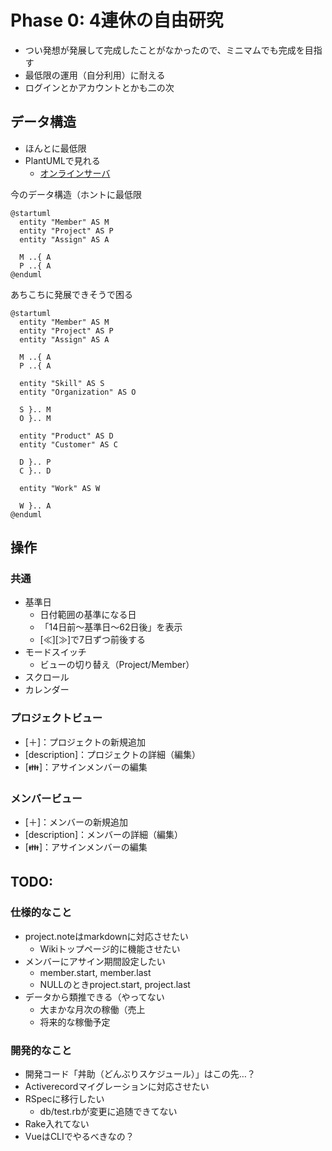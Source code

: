 # Phase 0: 4連休の自由研究

* つい発想が発展して完成したことがなかったので、ミニマムでも完成を目指す
* 最低限の運用（自分利用）に耐える
* ログインとかアカウントとかも二の次

## データ構造

* ほんとに最低限
* PlantUMLで見れる
   * [オンラインサーバ](http://www.plantuml.com/plantuml/uml/SyfFKj2rKt3CoKnELR1Io4ZDoSa70000)

今のデータ構造（ホントに最低限
```plantuml
@startuml
  entity "Member" AS M
  entity "Project" AS P
  entity "Assign" AS A

  M ..{ A
  P ..{ A
@enduml
```

あちこちに発展できそうで困る
```plantuml
@startuml
  entity "Member" AS M
  entity "Project" AS P
  entity "Assign" AS A

  M ..{ A
  P ..{ A

  entity "Skill" AS S
  entity "Organization" AS O

  S }.. M
  O }.. M

  entity "Product" AS D
  entity "Customer" AS C

  D }.. P
  C }.. D

  entity "Work" AS W

  W }.. A
@enduml
```


## 操作

### 共通

* 基準日
   * 日付範囲の基準になる日
   * 「14日前～基準日～62日後」を表示
   * [≪][≫]で7日ずつ前後する
* モードスイッチ
   * ビューの切り替え（Project/Member）
* スクロール
* カレンダー

### プロジェクトビュー

* [＋]：プロジェクトの新規追加
* [description]：プロジェクトの詳細（編集）
* [👪]：アサインメンバーの編集

### メンバービュー

* [＋]：メンバーの新規追加
* [description]：メンバーの詳細（編集）
* [👪]：アサインメンバーの編集

## TODO:

### 仕様的なこと

* project.noteはmarkdownに対応させたい
   * Wikiトップページ的に機能させたい
* メンバーにアサイン期間設定したい
   * member.start, member.last
   * NULLのときproject.start, project.last
* データから類推できる（やってない
   * 大まかな月次の稼働（売上
   * 将来的な稼働予定


### 開発的なこと

* 開発コード「丼助（どんぶりスケジュール）」はこの先…？
* Activerecordマイグレーションに対応させたい
* RSpecに移行したい
   * db/test.rbが変更に追随できてない
* Rake入れてない
* VueはCLIでやるべきなの？
